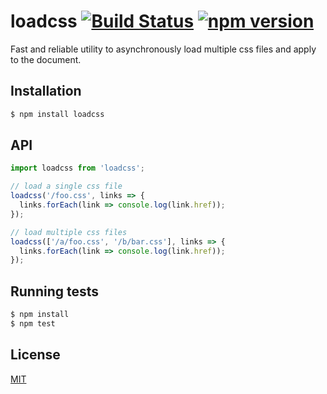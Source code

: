 # loadcss [![Build Status](https://travis-ci.org/yefremov/loadcss.svg?branch=master)](https://travis-ci.org/yefremov/loadcss) [![npm version](https://badge.fury.io/js/loadcss.svg)](https://badge.fury.io/js/loadcss)


Fast and reliable utility to asynchronously load multiple css files and apply to
the document.

## Installation

```bash
$ npm install loadcss
```

## API

```js
import loadcss from 'loadcss';

// load a single css file
loadcss('/foo.css', links => {
  links.forEach(link => console.log(link.href));
});

// load multiple css files
loadcss(['/a/foo.css', '/b/bar.css'], links => {
  links.forEach(link => console.log(link.href));
});
```

## Running tests

```bash
$ npm install
$ npm test
```

## License

[MIT](LICENSE)

